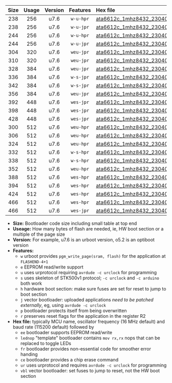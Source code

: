 |Size|Usage|Version|Features|Hex file|
|:-:|:-:|:-:|:-:|:--|
|238|256|u7.6|`w-u-hpr`|[ata6612c_1mhz8432_230400bps_ur.hex](https://raw.githubusercontent.com/stefanrueger/urboot/main/ata6612c_1mhz8432_230400bps_ur.hex)|
|238|256|u7.6|`w-u-jpr`|[ata6612c_1mhz8432_230400bps_ur_vbl.hex](https://raw.githubusercontent.com/stefanrueger/urboot/main/ata6612c_1mhz8432_230400bps_ur_vbl.hex)|
|244|256|u7.6|`w-u-hpr`|[ata6612c_1mhz8432_230400bps_lednop_ur.hex](https://raw.githubusercontent.com/stefanrueger/urboot/main/ata6612c_1mhz8432_230400bps_lednop_ur.hex)|
|244|256|u7.6|`w-u-jpr`|[ata6612c_1mhz8432_230400bps_lednop_ur_vbl.hex](https://raw.githubusercontent.com/stefanrueger/urboot/main/ata6612c_1mhz8432_230400bps_lednop_ur_vbl.hex)|
|304|320|u7.6|`weu-jpr`|[ata6612c_1mhz8432_230400bps_ee_ur_vbl.hex](https://raw.githubusercontent.com/stefanrueger/urboot/main/ata6612c_1mhz8432_230400bps_ee_ur_vbl.hex)|
|310|320|u7.6|`weu-jpr`|[ata6612c_1mhz8432_230400bps_ee_lednop_ur_vbl.hex](https://raw.githubusercontent.com/stefanrueger/urboot/main/ata6612c_1mhz8432_230400bps_ee_lednop_ur_vbl.hex)|
|328|384|u7.6|`weu-jpr`|[ata6612c_1mhz8432_230400bps_ee_lednop_fr_ur_vbl.hex](https://raw.githubusercontent.com/stefanrueger/urboot/main/ata6612c_1mhz8432_230400bps_ee_lednop_fr_ur_vbl.hex)|
|336|384|u7.6|`w-s-jpr`|[ata6612c_1mhz8432_230400bps_vbl.hex](https://raw.githubusercontent.com/stefanrueger/urboot/main/ata6612c_1mhz8432_230400bps_vbl.hex)|
|342|384|u7.6|`w-s-jpr`|[ata6612c_1mhz8432_230400bps_lednop_vbl.hex](https://raw.githubusercontent.com/stefanrueger/urboot/main/ata6612c_1mhz8432_230400bps_lednop_vbl.hex)|
|356|384|u7.6|`weu-jpr`|[ata6612c_1mhz8432_230400bps_ee_lednop_fr_ce_ur_vbl.hex](https://raw.githubusercontent.com/stefanrueger/urboot/main/ata6612c_1mhz8432_230400bps_ee_lednop_fr_ce_ur_vbl.hex)|
|392|448|u7.6|`wes-jpr`|[ata6612c_1mhz8432_230400bps_ee_vbl.hex](https://raw.githubusercontent.com/stefanrueger/urboot/main/ata6612c_1mhz8432_230400bps_ee_vbl.hex)|
|398|448|u7.6|`wes-jpr`|[ata6612c_1mhz8432_230400bps_ee_lednop_vbl.hex](https://raw.githubusercontent.com/stefanrueger/urboot/main/ata6612c_1mhz8432_230400bps_ee_lednop_vbl.hex)|
|428|448|u7.6|`wes-jpr`|[ata6612c_1mhz8432_230400bps_ee_lednop_fr_vbl.hex](https://raw.githubusercontent.com/stefanrueger/urboot/main/ata6612c_1mhz8432_230400bps_ee_lednop_fr_vbl.hex)|
|300|512|u7.6|`weu-hpr`|[ata6612c_1mhz8432_230400bps_ee_ur.hex](https://raw.githubusercontent.com/stefanrueger/urboot/main/ata6612c_1mhz8432_230400bps_ee_ur.hex)|
|306|512|u7.6|`weu-hpr`|[ata6612c_1mhz8432_230400bps_ee_lednop_ur.hex](https://raw.githubusercontent.com/stefanrueger/urboot/main/ata6612c_1mhz8432_230400bps_ee_lednop_ur.hex)|
|324|512|u7.6|`weu-hpr`|[ata6612c_1mhz8432_230400bps_ee_lednop_fr_ur.hex](https://raw.githubusercontent.com/stefanrueger/urboot/main/ata6612c_1mhz8432_230400bps_ee_lednop_fr_ur.hex)|
|332|512|u7.6|`w-s-hpr`|[ata6612c_1mhz8432_230400bps.hex](https://raw.githubusercontent.com/stefanrueger/urboot/main/ata6612c_1mhz8432_230400bps.hex)|
|338|512|u7.6|`w-s-hpr`|[ata6612c_1mhz8432_230400bps_lednop.hex](https://raw.githubusercontent.com/stefanrueger/urboot/main/ata6612c_1mhz8432_230400bps_lednop.hex)|
|352|512|u7.6|`weu-hpr`|[ata6612c_1mhz8432_230400bps_ee_lednop_fr_ce_ur.hex](https://raw.githubusercontent.com/stefanrueger/urboot/main/ata6612c_1mhz8432_230400bps_ee_lednop_fr_ce_ur.hex)|
|388|512|u7.6|`wes-hpr`|[ata6612c_1mhz8432_230400bps_ee.hex](https://raw.githubusercontent.com/stefanrueger/urboot/main/ata6612c_1mhz8432_230400bps_ee.hex)|
|394|512|u7.6|`wes-hpr`|[ata6612c_1mhz8432_230400bps_ee_lednop.hex](https://raw.githubusercontent.com/stefanrueger/urboot/main/ata6612c_1mhz8432_230400bps_ee_lednop.hex)|
|424|512|u7.6|`wes-hpr`|[ata6612c_1mhz8432_230400bps_ee_lednop_fr.hex](https://raw.githubusercontent.com/stefanrueger/urboot/main/ata6612c_1mhz8432_230400bps_ee_lednop_fr.hex)|
|466|512|u7.6|`wes-hpr`|[ata6612c_1mhz8432_230400bps_ee_lednop_fr_ce.hex](https://raw.githubusercontent.com/stefanrueger/urboot/main/ata6612c_1mhz8432_230400bps_ee_lednop_fr_ce.hex)|
|466|512|u7.6|`wes-jpr`|[ata6612c_1mhz8432_230400bps_ee_lednop_fr_ce_vbl.hex](https://raw.githubusercontent.com/stefanrueger/urboot/main/ata6612c_1mhz8432_230400bps_ee_lednop_fr_ce_vbl.hex)|

- **Size:** Bootloader code size including small table at top end
- **Useage:** How many bytes of flash are needed, ie, HW boot section or a multiple of the page size
- **Version:** For example, u7.6 is an urboot version, o5.2 is an optiboot version
- **Features:**
  + `w` urboot provides `pgm_write_page(sram, flash)` for the application at `FLASHEND-4+1`
  + `e` EEPROM read/write support
  + `u` uses urprotocol requiring `avrdude -c urclock` for programming
  + `s` uses skeleton of STK500v1 protocol; `-c urclock` and `-c arduino` both work
  + `h` hardware boot section: make sure fuses are set for reset to jump to boot section
  + `j` vector bootloader: uploaded applications *need to be patched externally*, eg, using `avrdude -c urclock`
  + `p` bootloader protects itself from being overwritten
  + `r` preserves reset flags for the application in the register R2
- **Hex file:** typically MCU name, oscillator frequency (16 MHz default) and baud rate (115200 default) followed by
  + `ee` bootloader supports EEPROM read/write
  + `lednop` "template" bootloader contains `mov rx,rx` nops that can be replaced to toggle LEDs
  + `fr` bootloader provides non-essential code for smoother error handing
  + `ce` bootloader provides a chip erase command
  + `ur` uses urprotocol and requires `avrdude -c urclock` for programming
  + `vbl` vector bootloader: set fuses to jump to reset, not the HW boot section
